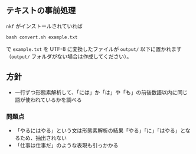 ## テキストの事前処理

`nkf` がインストールされていれば

```=bash
bash convert.sh example.txt
```

で `example.txt` を UTF-8 に変換したファイルが `output/` 以下に置かれます（`output/` フォルダがない場合は作成してください）。

## 方針

- 一行ずつ形態素解析して、「には」か「は」や「も」の前後数語以内に同じ語が使われているかを調べる

### 問題点

- 「やるにはやる」という文は形態素解析の結果「やる」「に」「はやる」となるため、抽出されない
- 「仕事は仕事だ」のような表現も引っかかる
